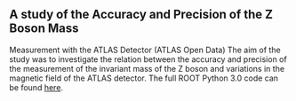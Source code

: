 ## A study of the Accuracy and Precision of the Z Boson Mass
Measurement with the ATLAS Detector (ATLAS Open Data)
The aim of the study was to investigate the relation between the accuracy and precision of the measurement of the invariant mass of the Z boson and variations in the magnetic field of the ATLAS detector. The full ROOT Python 3.0 code can be found [here](https://github.com/EdvinSiewertson/Z_boson_ATLAS/blob/main/main.py).
